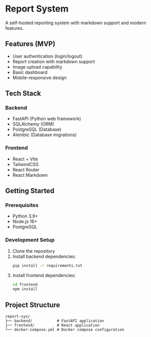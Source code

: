 # Report System

A self-hosted reporting system with markdown support and modern features.

## Features (MVP)

- User authentication (login/logout)
- Report creation with markdown support
- Image upload capability
- Basic dashboard
- Mobile-responsive design

## Tech Stack

### Backend
- FastAPI (Python web framework)
- SQLAlchemy (ORM)
- PostgreSQL (Database)
- Alembic (Database migrations)

### Frontend
- React + Vite
- TailwindCSS
- React Router
- React Markdown

## Getting Started

### Prerequisites
- Python 3.9+
- Node.js 16+
- PostgreSQL

### Development Setup
1. Clone the repository
2. Install backend dependencies:
   ```bash
   pip install -r requirements.txt
   ```
3. Install frontend dependencies:
   ```bash
   cd frontend
   npm install
   ```

## Project Structure
```
report-sys/
├── backend/           # FastAPI application
├── frontend/          # React application
└── docker-compose.yml # Docker compose configuration
```
